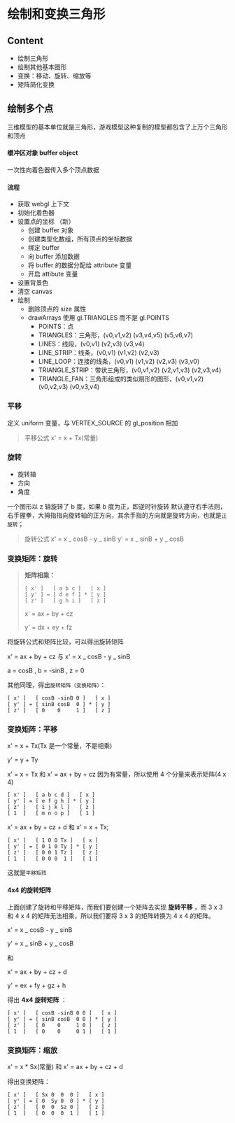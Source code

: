 # 绘制和变换三角形

## Content

- 绘制三角形
- 绘制其他基本图形
- 变换：移动、旋转、缩放等
- 矩阵简化变换

## 绘制多个点

三维模型的基本单位就是三角形，游戏模型这种复制的模型都包含了上万个三角形和顶点

#### 缓冲区对象 buffer object

一次性向着色器传入多个顶点数据

#### 流程

- 获取 webgl 上下文
- 初始化着色器
- 设置点的坐标 （新）
  - 创建 buffer 对象
  - 创建类型化数组，所有顶点的坐标数据
  - 绑定 buffer
  - 向 buffer 添加数据
  - 将 buffer 的数据分配给 attribute 变量
  - 开启 attibute 变量
- 设置背景色
- 清空 canvas
- 绘制
  - 删除顶点的 size 属性
  - drawArrays 使用 gl.TRIANGLES 而不是 gl.POINTS
    - POINTS：点
    - TRIANGLES：三角形，(v0,v1,v2) (v3,v4,v5) (v5,v6,v7)
    - LINES：线段，(v0,v1) (v2,v3) (v3,v4)
    - LINE_STRIP：线条，(v0,v1) (v1,v2) (v2,v3)
    - LINE_LOOP：连接的线条，(v0,v1) (v1,v2) (v2,v3) (v3,v0)
    - TRIANGLE_STRIP：带状三角形，(v0,v1,v2) (v2,v1,v3) (v2,v3,v4)
    - TRIANGLE_FAN：三角形组成的类似扇形的图形，(v0,v1,v2) (v0,v2,v3) (v0,v3,v4)

### 平移

定义 uniform 变量，与 VERTEX_SOURCE 的 gl_position 相加

> 平移公式 x' = x + Tx(常量)

### 旋转

- 旋转轴
- 方向
- 角度

一个图形以 z 轴旋转了 b 度，如果 b 度为正，即逆时针旋转
默认遵守右手法则，右手握拳，大拇指指向旋转轴的正方向，其余手指的方向就是旋转方向，也就是`正旋转`；

> 旋转公式 x' = x _ cosB - y _ sinB
> y' = x _ sinB + y _ cosB

### 变换矩阵：旋转

> **矩阵相乘：**
>
>     [ x' ]   [ a b c ]   [ x ]
>     [ y' ] = [ d e f ] * [ y ]
>     [ z' ]   [ g h i ]   [ z ]
>
> x' = ax + by + cz
>
> y' = dx + ey + fz

将旋转公式和矩阵比较，可以得出旋转矩阵

x' = ax + by + cz 与 x' = x _ cosB - y _ sinB

a = cosB , b = -sinB , z = 0

其他同理，得出`旋转矩阵（变换矩阵）`：

    [ x' ]   [ cosB -sinB 0 ]   [ x ]
    [ y' ] = [ sinB cosB  0 ] * [ y ]
    [ z' ]   [ 0    0     1 ]   [ z ]

### 变换矩阵：平移

x' = x + Tx(Tx 是一个常量，不是相乘)

y' = y + Ty

x' = x + Tx 和 x' = ax + by + cz
因为有常量，所以使用 4 个分量来表示矩阵(4 x 4)

    [ x' ]   [ a b c d ]   [ x ]
    [ y' ] = [ e f g h ] * [ y ]
    [ z' ]   [ i j k l ]   [ z ]
    [ 1  ]   [ m n o p ]   [ 1 ]

x' = ax + by + cz + d 和 x' = x + Tx;

    [ x' ]   [ 1 0 0 Tx ]   [ x ]
    [ y' ] = [ 0 1 0 Ty ] * [ y ]
    [ z' ]   [ 0 0 1 Tz ]   [ z ]
    [ 1  ]   [ 0 0 0  1 ]   [ 1 ]

这就是`平移矩阵`

#### 4x4 的旋转矩阵

上面创建了旋转和平移矩阵，而我们要创建一个矩阵去实现 **旋转平移** ，而 3 x 3 和 4 x 4 的矩阵无法相乘，所以我们要将 3 x 3 的矩阵转换为 4 x 4 的矩阵。

x' = x _ cosB - y _ sinB

y' = x _ sinB + y _ cosB

和

x' = ax + by + cz + d

y' = ex + fy + gz + h

得出 **4x4 旋转矩阵** ：

    [ x' ]   [ cosB -sinB 0 0 ]   [ x ]
    [ y' ] = [ sinB cosB  0 0 ] * [ y ]
    [ z' ]   [ 0    0     1 0 ]   [ z ]
    [ 1  ]   [ 0    0     0 1 ]   [ 1 ]

### 变换矩阵：缩放

x' = x \* Sx(常量) 和 x' = ax + by + cz + d

得出变换矩阵：

    [ x' ]   [ Sx 0  0  0 ]   [ x ]
    [ y' ] = [ 0  Sy 0  0 ] * [ y ]
    [ z' ]   [ 0  0  Sz 0 ]   [ z ]
    [ 1  ]   [ 0  0  0  1 ]   [ 1 ]
